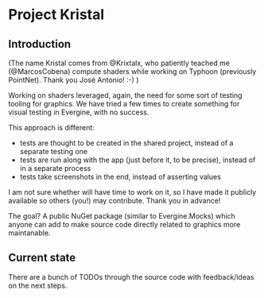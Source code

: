 # Project Kristal

## Introduction

(The name Kristal comes from @Krixtalx, who patiently teached me (@MarcosCobena) compute shaders while working on Typhoon (previously PointNet). Thank you José Antonio! :-) )

Working on shaders leveraged, again, the need for some sort of testing tooling for graphics. We have tried a few times to create something for visual testing in Evergine, with no success.

This approach is different:
- tests are thought to be created in the shared project, instead of a separate testing one
- tests are run along with the app (just before it, to be precise), instead of in a separate process
- tests take screenshots in the end, instead of asserting values

I am not sure whether will have time to work on it, so I have made it publicly available so others (you!) may contribute. Thank you in advance!

The goal? A public NuGet package (similar to Evergine.Mocks) which anyone can add to make source code directly related to graphics more maintanable.

## Current state

There are a bunch of TODOs through the source code with feedback/ideas on the next steps.
